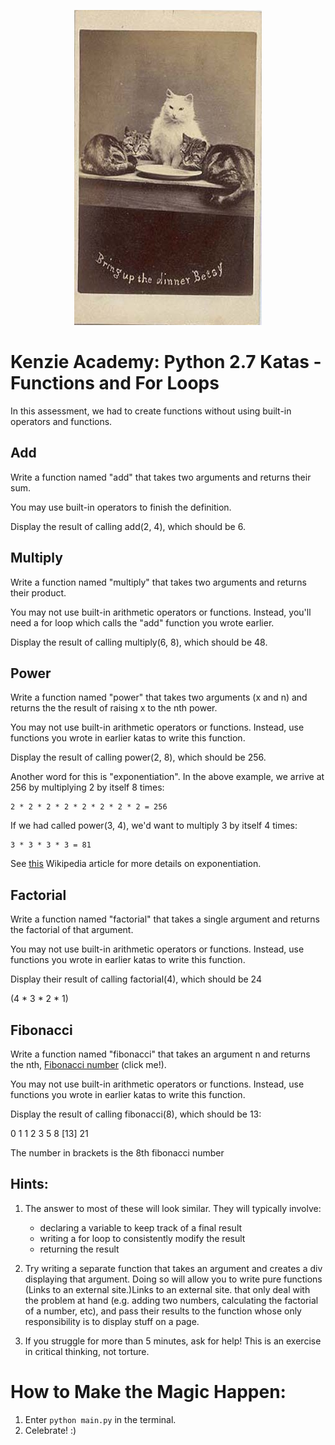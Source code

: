 <p align="center">
  <img src=logo.jpg/>
</p>

# Kenzie Academy: Python 2.7 Katas - Functions and For Loops

In this assessment, we had to create functions without using built-in operators and functions.

## Add

Write a function named "add" that takes two arguments and returns their sum.

You may use built-in operators to finish the definition.

Display the result of calling add(2, 4), which should be 6.

## Multiply

Write a function named "multiply" that takes two arguments and returns their product.

You may not use built-in arithmetic operators or functions. Instead, you'll need a for loop which calls the "add" function you wrote earlier.

Display the result of calling multiply(6, 8), which should be 48.

## Power

Write a function named "power" that takes two arguments (x and n) and returns the the result of raising x to the nth power.

You may not use built-in arithmetic operators or functions. Instead, use functions you wrote in earlier katas to write this function.

Display the result of calling power(2, 8), which should be 256.

Another word for this is "exponentiation". In the above example, we arrive at 256 by multiplying 2 by itself 8 times:

    2 * 2 * 2 * 2 * 2 * 2 * 2 * 2 = 256

If we had called power(3, 4), we'd want to multiply 3 by itself 4 times:

    3 * 3 * 3 * 3 = 81

See [this](https://simple.wikipedia.org/wiki/Exponentiation) Wikipedia article for more details on exponentiation.

## Factorial

Write a function named "factorial" that takes a single argument and returns the factorial of that argument.

You may not use built-in arithmetic operators or functions. Instead, use functions you wrote in earlier katas to write this function.

Display their result of calling factorial(4), which should be 24

(4 \* 3 \* 2 \* 1)

## Fibonacci

Write a function named "fibonacci" that takes an argument n and returns the nth, [Fibonacci number](https://simple.wikipedia.org/wiki/Fibonacci_number) (click me!).

You may not use built-in arithmetic operators or functions. Instead, use functions you wrote in earlier katas to write this function.

Display the result of calling fibonacci(8), which should be 13:

0 1 1 2 3 5 8 [13] 21

The number in brackets is the 8th fibonacci number

## Hints:

1. The answer to most of these will look similar. They will typically involve:

   - declaring a variable to keep track of a final result
   - writing a for loop to consistently modify the result
   - returning the result

2. Try writing a separate function that takes an argument and creates a div displaying that argument. Doing so will allow you to write pure functions (Links to an external site.)Links to an external site. that only deal with the problem at hand (e.g. adding two numbers, calculating the factorial of a number, etc), and pass their results to the function whose only responsibility is to display stuff on a page.

3. If you struggle for more than 5 minutes, ask for help! This is an exercise in critical thinking, not torture.

# How to Make the Magic Happen:

1. Enter `python main.py` in the terminal.
2. Celebrate! :)
